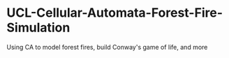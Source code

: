 # UCL-Cellular-Automata-Forest-Fire-Simulation
Using CA to model forest fires, build Conway's game of life, and more
